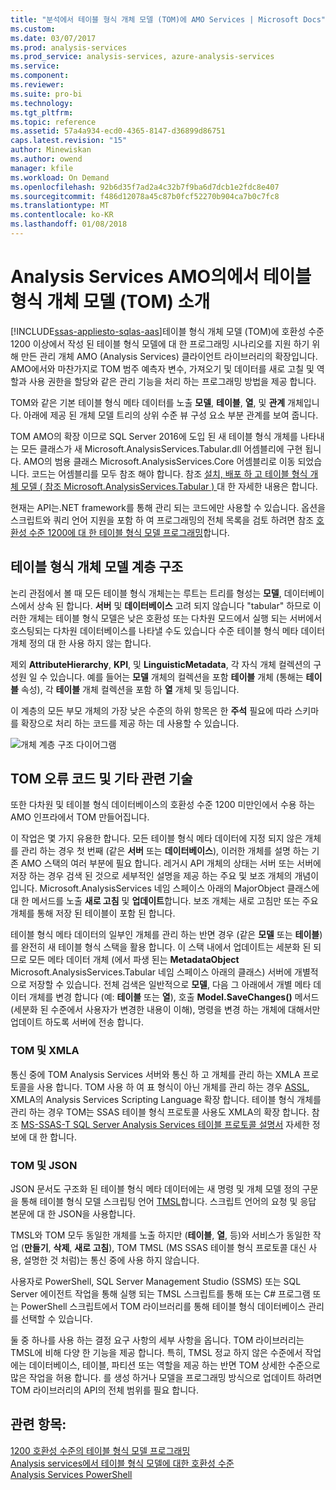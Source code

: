 ```yaml
---
title: "분석에서 테이블 형식 개체 모델 (TOM)에 AMO Services | Microsoft Docs"
ms.custom: 
ms.date: 03/07/2017
ms.prod: analysis-services
ms.prod_service: analysis-services, azure-analysis-services
ms.service: 
ms.component: 
ms.reviewer: 
ms.suite: pro-bi
ms.technology: 
ms.tgt_pltfrm: 
ms.topic: reference
ms.assetid: 57a4a934-ecd0-4365-8147-d36899d86751
caps.latest.revision: "15"
author: Minewiskan
ms.author: owend
manager: kfile
ms.workload: On Demand
ms.openlocfilehash: 92b6d35f7ad2a4c32b7f9ba6d7dcb1e2fdc8e407
ms.sourcegitcommit: f486d12078a45c87b0fcf52270b904ca7b0c7fc8
ms.translationtype: MT
ms.contentlocale: ko-KR
ms.lasthandoff: 01/08/2018
---
```

# <a name="introduction-to-the-tabular-object-model-tom-in-analysis-services-amo"></a>Analysis Services AMO의에서 테이블 형식 개체 모델 (TOM) 소개
[!INCLUDE[ssas-appliesto-sqlas-aas](../../includes/ssas-appliesto-sqlas-aas.md)]테이블 형식 개체 모델 (TOM)에 호환성 수준 1200 이상에서 작성 된 테이블 형식 모델에 대 한 프로그래밍 시나리오를 지원 하기 위해 만든 관리 개체 AMO (Analysis Services) 클라이언트 라이브러리의 확장입니다. AMO에서와 마찬가지로 TOM 범주 예측자 변수, 가져오기 및 데이터를 새로 고칠 및 역할과 사용 권한을 할당와 같은 관리 기능을 처리 하는 프로그래밍 방법을 제공 합니다.  
  
TOM와 같은 기본 테이블 형식 메타 데이터를 노출 **모델**, **테이블**, **열**, 및 **관계** 개체입니다.  아래에 제공 된 개체 모델 트리의 상위 수준 뷰 구성 요소 부분 관계를 보여 줍니다.  
  
 TOM AMO의 확장 이므로 SQL Server 2016에 도입 된 새 테이블 형식 개체를 나타내는 모든 클래스가 새 Microsoft.AnalysisServices.Tabular.dll 어셈블리에 구현 됩니다. AMO의 범용 클래스 Microsoft.AnalysisServices.Core 어셈블리로 이동 되었습니다. 코드는 어셈블리를 모두 참조 해야 합니다.
참조 [설치, 배포 하 고 테이블 형식 개체 모델 &#40; 참조 Microsoft.AnalysisServices.Tabular &#41; ](../../analysis-services/tabular-model-programming-compatibility-level-1200/install-distribute-and-reference-the-tabular-object-model.md) 대 한 자세한 내용은 합니다.  
  
 현재는 API는.NET framework를 통해 관리 되는 코드에만 사용할 수 있습니다. 옵션을 스크립트와 쿼리 언어 지원을 포함 하 여 프로그래밍의 전체 목록을 검토 하려면 참조 [호환성 수준 1200에 대 한 테이블 형식 모델 프로그래밍](../../analysis-services/tabular-model-programming-compatibility-level-1200/tabular-model-programming-for-compatibility-level-1200.md)합니다.  
  
## <a name="tabular-object-model-hierarchy"></a>테이블 형식 개체 모델 계층 구조  
 논리 관점에서 볼 때 모든 테이블 형식 개체는는 루트는 트리를 형성는 **모델**, 데이터베이스에서 상속 된 합니다. **서버** 및 **데이터베이스** 고려 되지 않습니다 "tabular" 하므로 이러한 개체는 테이블 형식 모델은 낮은 호환성 또는 다차원 모드에서 실행 되는 서버에서 호스팅되는 다차원 데이터베이스를 나타낼 수도 있습니다 수준 테이블 형식 메타 데이터 개체 정의 대 한 사용 하지 않는 합니다. 
  
 제외 **AttributeHierarchy**, **KPI**, 및 **LinguisticMetadata**, 각 자식 개체 컬렉션의 구성원 일 수 있습니다. 예를 들어는 **모델** 개체의 컬렉션을 포함 **테이블** 개체 (통해는 **테이블** 속성), 각 **테이블** 개체 컬렉션을 포함 하 **열** 개체 및 등입니다.  
  
 이 계층의 모든 부모 개체의 가장 낮은 수준의 하위 항목은 한 **주석** 필요에 따라 스키마를 확장으로 처리 하는 코드를 제공 하는 데 사용할 수 있습니다.  
  
 ![개체 계층 구조 다이어그램](../../analysis-services/tabular-model-programming-compatibility-level-1200/media/ssastomobjectmodeldiagram.png "개체 계층 구조 다이어그램")  
  
## <a name="tom-and-other-related-technologies"></a>TOM 오류 코드 및 기타 관련 기술

또한 다차원 및 테이블 형식 데이터베이스의 호환성 수준 1200 미만인에서 수용 하는 AMO 인프라에서 TOM 만들어집니다.

이 작업은 몇 가지 유용한 합니다.
모든 테이블 형식 메타 데이터에 지정 되지 않은 개체를 관리 하는 경우 첫 번째 (같은 **서버** 또는 **데이터베이스**), 이러한 개체를 설명 하는 기존 AMO 스택의 여러 부분에 필요 합니다. 레거시 API 개체의 상태는 서버 또는 서버에 저장 하는 경우 검색 된 것으로 세부적인 설명을 제공 하는 주요 및 보조 개체의 개념이입니다. Microsoft.AnalysisServices 네임 스페이스 아래의 MajorObject 클래스에 대 한 메서드를 노출 **새로 고침** 및 **업데이트**합니다. 보조 개체는 새로 고침만 또는 주요 개체를 통해 저장 된 테이블이 포함 된 합니다.

테이블 형식 메타 데이터의 일부인 개체를 관리 하는 반면 경우 (같은 **모델** 또는 **테이블**)를 완전히 새 테이블 형식 스택을 활용 합니다. 이 스택 내에서 업데이트는 세분화 된 되므로 모든 메타 데이터 개체 (에서 파생 된는 **MetadataObject** Microsoft.AnalysisServices.Tabular 네임 스페이스 아래의 클래스) 서버에 개별적으로 저장할 수 있습니다. 전체 검색은 일반적으로 **모델**, 다음 그 아래에서 개별 메타 데이터 개체를 변경 합니다 (예: **테이블** 또는 **열**), 호출  **Model.SaveChanges()** 메서드 (세분화 된 수준에서 사용자가 변경한 내용이 이해), 명령을 변경 하는 개체에 대해서만 업데이트 하도록 서버에 전송 합니다.

### <a name="tom-and-xmla"></a>TOM 및 XMLA

통신 중에 TOM Analysis Services 서버와 통신 하 고 개체를 관리 하는 XMLA 프로토콜을 사용 합니다. TOM 사용 하 여 표 형식이 아닌 개체를 관리 하는 경우 [ASSL](../scripting/analysis-services-scripting-language-assl-for-xmla.md), XMLA의 Analysis Services Scripting Language 확장 합니다. 테이블 형식 개체를 관리 하는 경우 TOM는 SSAS 테이블 형식 프로토콜 사용도 XMLA의 확장 합니다. 참조 [MS-SSAS-T SQL Server Analysis Services 테이블 프로토콜 설명서](https://msdn.microsoft.com/library/mt719260.aspx) 자세한 정보에 대 한 합니다.

### <a name="tom-and-json"></a>TOM 및 JSON

JSON 문서도 구조화 된 테이블 형식 메타 데이터에는 새 명령 및 개체 모델 정의 구문을 통해 테이블 형식 모델 스크립팅 언어 [TMSL](../tabular-model-scripting-language-tmsl-reference.md)합니다. 스크립트 언어의 요청 및 응답 본문에 대 한 JSON을 사용합니다.

TMSL와 TOM 모두 동일한 개체를 노출 하지만 (**테이블**, **열**, 등)와 서비스가 동일한 작업 (**만들기**, **삭제**,  **새로 고침**), TOM TMSL (MS SSAS 테이블 형식 프로토콜 대신 사용, 설명한 것 처럼)는 통신 중에 사용 하지 않습니다.

사용자로 PowerShell, SQL Server Management Studio (SSMS) 또는 SQL Server 에이전트 작업을 통해 실행 되는 TMSL 스크립트를 통해 또는 C# 프로그램 또는 PowerShell 스크립트에서 TOM 라이브러리를 통해 테이블 형식 데이터베이스 관리를 선택할 수 있습니다.

둘 중 하나를 사용 하는 결정 요구 사항의 세부 사항을 옵니다. TOM 라이브러리는 TMSL에 비해 다양 한 기능을 제공 합니다. 특히, TMSL 정교 하지 않은 수준에서 작업에는 데이터베이스, 테이블, 파티션 또는 역할을 제공 하는 반면 TOM 상세한 수준으로 많은 작업을 허용 합니다. 를 생성 하거나 모델을 프로그래밍 방식으로 업데이트 하려면 TOM 라이브러리의 API의 전체 범위를 필요 합니다.
  
## <a name="see-also"></a>관련 항목:  
 [1200 호환성 수준의 테이블 형식 모델 프로그래밍](../../analysis-services/tabular-model-programming-compatibility-level-1200/tabular-model-programming-for-compatibility-level-1200.md)   
 [Analysis services에서 테이블 형식 모델에 대한 호환성 수준](../../analysis-services/tabular-models/compatibility-level-for-tabular-models-in-analysis-services.md)  
[Analysis Services PowerShell](../../analysis-services/powershell/analysis-services-powershell-reference.md)
  
